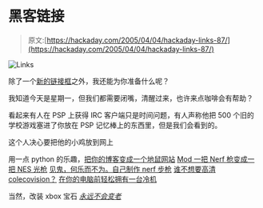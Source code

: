 # 黑客链接

> 原文:[https://hackaday.com/2005/04/04/hackaday-links-87/](https://hackaday.com/2005/04/04/hackaday-links-87/)

![Links](../Images/571a53da51046b6174a8d2179411961c.png)

除了一个[新的链接框](http://www.lysator.liu.se/%7Eforsberg/silence_box.html)之外，我还能为你准备什么呢？

我知道今天是星期一，但我们都需要闭嘴，清醒过来，也许来点咖啡会有帮助？

看起来有人在 PSP
上获得 IRC 客户端只是时间问题，有人声称他把 500 个旧的学校游戏塞进了你放在 PSP 记忆棒上的东西里，但是我们会看到的。

这个人决心要把他的小鸡放到网上

用一点 python 的乐趣，[把你的博客变成一个地鼠网站](http://george.hotelling.net/90percent/geekery/howot_make_a_weblog_a_gopherlog.php)
[Mod 一把 Nerf 枪变成一把 NES 光枪](http://www.nesplayer.com/technical/zapper.htm)
[见鬼，何乐而不为。自己制作 nerf 步枪](http://nerfhaven.com/forums/index.php?act=ST&f=3&t=4035&st=0#entry51271)
[谁不想要高清 colecovision？](http://www94.pair.com/jsoper/cv_svideo.html)
[在你的电脑前轻松拥有一台冷机](http://www.iamnotageek.com/a/5-p1.php)

当然，改装 xbox 宝石 [*永远不会变老*](http://www.llamma.com/xbox/Mods/xbox_jewel_led_mod.htm)